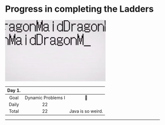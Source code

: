 Progress in completing the Ladders
==========================================================
![](static/dragonMaid.gif)




| __Day 1.__ |           |      |
|:-------:|:--------------------:|:--------------------:|
|  Goal      | Dynamic Problems I   | :100:|
|  Daily     | 22    | |
|  Total    | 22  |Java is so weird. |
-------
